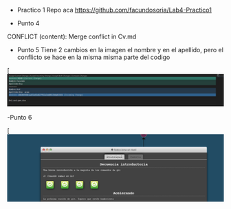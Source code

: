  - Practico 1
Repo aca https://github.com/facundosoria/Lab4-Practico1


 - Punto 4

CONFLICT (content): Merge conflict in Cv.md

- Punto 5
Tiene 2 cambios en la imagen el nombre y en el apellido, pero el conflicto se hace en la misma misma parte del codigo

[![N|Solid](./Imagenes/Conflicto.jpeg)

-Punto 6

[![N|Solid](./Imagenes/Punto6.jpeg)


